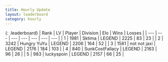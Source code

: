 ```yaml
---
title: Hourly Update
layout: leaderboard
category: hourly
---
```


{: .leaderboard}
| Rank | LV | Player | Division | Elo | Wins | Losses |
| --- | --- | --- | --- | --- | --- | --- |
| <span data-change="0">1</span> | 1981 | <span title="ID: 353063">Sktima</span> | LEGEND | <span data-change="0">2225</span> | <span data-change="0">83</span> | <span data-change="0">23</span> |
| <span data-change="0">2</span> | 3242 | <span title="ID: 164871">Hungry YuYu</span> | LEGEND | <span data-change="0">2206</span> | <span data-change="0">164</span> | <span data-change="0">52</span> |
| <span data-change="2">3</span> | 1581 | <span title="ID: 298672">not not jaxi</span> | LEGEND | <span data-change="28">2176</span> | <span data-change="5">184</span> | <span data-change="0">103</span> |
| <span data-change="-1">4</span> | 840 | <span title="ID: 402846">SunkCostFallacy</span> | LEGEND | <span data-change="-9">2163</span> | <span data-change="0">96</span> | <span data-change="1">26</span> |
| <span data-change="-1">5</span> | 983 | <span title="ID: 512212">luckyspoin</span> | LEGEND | <span data-change="0">2157</span> | <span data-change="0">66</span> | <span data-change="0">25</span> |